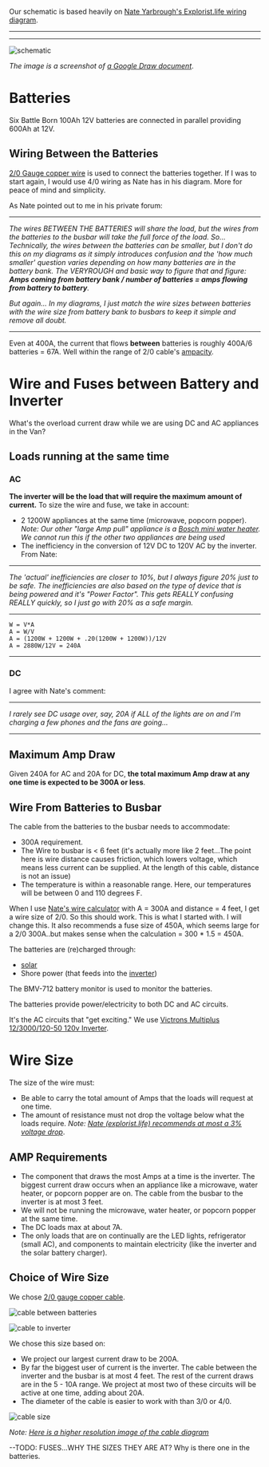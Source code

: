 Our schematic is based heavily on [Nate Yarbrough's Explorist.life wiring diagram](./documents/explorist-life-3000w-inverter-1200w-solar-b2b-camper-van-wiring-diagram-20200718.pdf). 

______________________________________________
______________________________________________

![schematic](./images/schematic.png)

_The image is a screenshot of  [a Google Draw document](https://docs.google.com/drawings/d/1X5Fls75ioN82ZMCHzN90oixNZ60E3s5VR6cbR8S1eH8/edit)_.

# Batteries
Six Battle Born 100Ah 12V batteries are connected in parallel providing 600Ah at 12V. 
## Wiring Between the Batteries
 [2/0 Gauge copper wire](https://amzn.to/2Mp7yia) is used to connect the batteries together.  If I was to start again, I would use 4/0 wiring as Nate has in his diagram.  More for peace of mind and simplicity.

As Nate pointed out to me in his private forum:  
__________________________________________________
_The wires BETWEEN THE BATTERIES will share the load, but the wires from the batteries to the busbar will take the full force of the load. So... Technically, the wires between the batteries can be smaller, but I don't do this on my diagrams as it simply introduces confusion and the 'how much smaller' question varies depending on how many batteries are in the battery bank. The VERYROUGH and basic way to figure that and figure: __Amps coming from battery bank / number of batteries = amps flowing from battery to battery__._

_But again... In my diagrams, I just match the wire sizes between batteries with the wire size from battery bank to busbars to keep it simple and remove all doubt._
___________________________________________________

Even at 400A, the current that flows __between__ batteries is roughly 400A/6 batteries = 67A.  Well within the range of 2/0 cable's [ampacity](https://www.cerrowire.com/products/resources/tables-calculators/ampacity-charts/).

# Wire and Fuses between Battery and Inverter
What's the overload current draw while we are using DC and AC appliances in the Van?
## Loads running at the same time
### AC
__The inverter will be the load that will require the maximum amount of current.__  To size the wire and fuse, we take in account:
* 2 1200W appliances at the same time (microwave, popcorn popper). _Note: Our other "large Amp pull" appliance is a [Bosch mini water heater](https://amzn.to/2PiUuvX).  We cannot run this if the other two appliances are being used_
* The inefficiency in the conversion of 12V DC to 120V AC by the inverter.  From Nate:
___________________________________________________
_The 'actual' inefficiencies are closer to 10%, but I always figure 20% just to be safe. The inefficiencies are also based on the type of device that is being powered and it's "Power Factor". This gets REALLY confusing REALLY quickly, so I just go with 20% as a safe margin._
___________________________________________________

```
W = V*A
A = W/V
A = (1200W + 1200W + .20(1200W + 1200W))/12V
A = 2880W/12V = 240A
```
___________________________________________________
### DC
I agree with Nate's comment:
___________________________________________________
_I rarely see DC usage over, say, 20A if ALL of the lights are on and I'm charging a few phones and the fans are going..._
___________________________________________________
## Maximum Amp Draw
Given 240A for AC and 20A for DC, __the total maximum Amp draw at any one time is expected to be 300A or less__.
## Wire From Batteries to Busbar
The cable from the batteries to the busbar needs to accommodate:
* 300A requirement.
* The Wire to busbar is < 6 feet (it's actually more like 2 feet...The point here is wire distance causes friction, which lowers voltage, which means less current can be supplied.  At the length of this cable, distance is not an issue)
* The temperature is within a reasonable range.  Here, our temperatures will be between 0 and 110 degrees F.

When I use [Nate's wire calculator](https://www.explorist.life/wire-sizing-calculator/) with A = 300A and distance = 4 feet, I get a wire size of 2/0.  So this should work.  This is what I started with.  I will change this.  It also recommends a fuse size of 450A, which seems large for a 2/0 300A..but makes sense when the calculation = 300 * 1.5 = 450A.


The batteries are (re)charged through:
* [solar](Solar.md)
* Shore power (that feeds into the [inverter](inverter.md))

The BMV-712 battery monitor is used to monitor the batteries.

The batteries provide power/electricity to both DC and AC circuits.

It's the AC circuits that "get exciting."  We use [Victrons Multiplus 12/3000/120-50 120v Inverter](inverter.md).

# Wire Size

The size of the wire must:
* Be able to carry the total amount of Amps that the loads will request at one time.
* The amount of resistance must not drop the voltage below what the loads require. _Note: [Nate (explorist.life) recommends at most a 3% voltage drop](https://youtu.be/ki3WXVR48eM?t=110)_.

## AMP Requirements
* The component that draws the most Amps at a time is the inverter.  The biggest current draw occurs when an appliance like a microwave, water heater, or popcorn popper are on.  The cable from the busbar to the inverter is at most 3 feet.
* We will not be running the microwave, water heater, or popcorn popper at the same time.
* The DC loads max at about 7A.  
* The only loads that are on continually are the LED lights, refrigerator (small AC), and components to maintain electricity (like the inverter and the solar battery charger).

## Choice of Wire Size

We chose [2/0 gauge copper cable](https://amzn.to/2Mp7yia).

![cable between batteries](./images/cable_between_Batteries.jpeg)

![cable to inverter](./images/cable_to_inverter.jpeg)


We chose this size based on:
- We project our largest current draw to be 200A.
- By far the biggest user of current is the inverter.  The cable between the inverter and the busbar is at most 4 feet.  The rest of the current draws are in the 5 - 10A range.  We project at most two of these circuits will be active at one time, adding about 20A.
- The diameter of the cable is easier to work with than 3/0 or 4/0.

![cable size](./images/CurrentFlow_CableSize_SM.png)  

_Note: [Here is a higher resolution image of the cable diagram](./images/CurrentFlow_CableSize_Original.png)_

--TODO: FUSES...WHY THE SIZES THEY ARE AT? Why is there one in the batteries.

